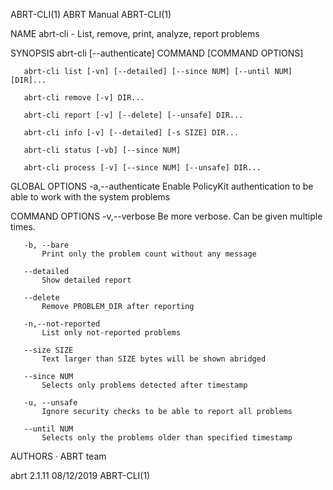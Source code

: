 ABRT-CLI(1)                                                                                      ABRT Manual                                                                                      ABRT-CLI(1)



NAME
       abrt-cli - List, remove, print, analyze, report problems

SYNOPSIS
       abrt-cli [--authenticate] COMMAND [COMMAND OPTIONS]

       abrt-cli list [-vn] [--detailed] [--since NUM] [--until NUM] [DIR]...

       abrt-cli remove [-v] DIR...

       abrt-cli report [-v] [--delete] [--unsafe] DIR...

       abrt-cli info [-v] [--detailed] [-s SIZE] DIR...

       abrt-cli status [-vb] [--since NUM]

       abrt-cli process [-v] [--since NUM] [--unsafe] DIR...

GLOBAL OPTIONS
       -a,--authenticate
           Enable PolicyKit authentication to be able to work with the system problems

COMMAND OPTIONS
       -v,--verbose
           Be more verbose. Can be given multiple times.

       -b, --bare
           Print only the problem count without any message

       --detailed
           Show detailed report

       --delete
           Remove PROBLEM_DIR after reporting

       -n,--not-reported
           List only not-reported problems

       --size SIZE
           Text larger than SIZE bytes will be shown abridged

       --since NUM
           Selects only problems detected after timestamp

       -u, --unsafe
           Ignore security checks to be able to report all problems

       --until NUM
           Selects only the problems older than specified timestamp

AUTHORS
       ·   ABRT team



abrt 2.1.11                                                                                       08/12/2019                                                                                      ABRT-CLI(1)
